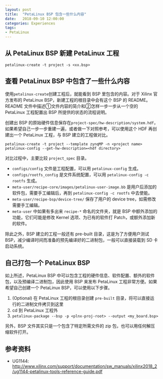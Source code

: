 ```yaml
---
layout: post
title:  "PetaLinux BSP 包含一些什么内容"
date:   2018-09-10 12:00:00
categories: Experiences
tags:
- PetaLinux
---
```


## 从 PetaLinux BSP 新建 PetaLinux 工程
```
petalinux-create -t project -s <xx.bsp>
```

## 查看 PetaLinux BSP 中包含了一些什么内容
使用`petalinux-create`创建工程后，就能看到 BSP 里包含的内容。对于 Xilinx 官方发布的 PetaLinux BSP，新建工程的根目录中会有这个 BSP 的 README。 README 文件中描述①文件内容的简介和②怎样一步一步从一个空的 PetaLinux 工程配置出 BSP 所提供的状态的流程说明。

创建出 BSP 的原始硬件信息保存在`project-spec/hw-description/system.hdf`，如果希望自己一步一步重建一遍，或者做一下对照参考，可以使用这个 HDF 再创建出一个 PetaLinux 工程，与 BSP 建立的工程做对比。
```
petalinux-create -t project --template zynqMP -n <project name>
petalinux-config --get-hw-description=<hdf directory>
```

对比过程中，主要比较 `project_spec` 目录。
- `configs/config` 文件是工程配置，可以用 `petalinux-config` 生成。
- `configs/rootfs_config` 是文件系统配置，可以用 `petalinux-config -c rootfs` 生成。
- `meta-user/recipe-core/images/petalinux-user-image.bb` 是用户后添加的软件包，需要手工编辑后，再到 `petalinux-config -c rootfs` 中去使能。
- `meta-user/recipe-bsp/device-tree/` 保存了用户的 device tree，如需修改需要手工编辑。
- `meta-user` 中如果有多出来 `recipe-*` 命名的文件夹，就是 BSP 中额外添加的功能，它们可能是修改 Kernel 选项、为已有的软件打 Patch，或额外添加新的软件。


除此之外，BSP 建立的工程一般还有 pre-built 目录，这是为了方便用户测试 BSP，减少编译时间而准备的预先编译好的二进制包，一般可以直接装载到 SD 卡启动系统。



## 自己打包一个 PetaLinux BSP

如上所述，PetaLinux BSP 中可以包含工程的硬件信息、软件配置、额外的软件包，以及预编译二进制包，因此使用 BSP 来发布 PetaLinux 工程非常方便。如果希望自己创建一个 PetaLinux BSP，可以使用以下步骤。

1. (Optional) 在 PetaLinux 工程的根目录创建 `pre-built` 目录，将可以直接运行的二进制文件拷贝到这里
2. cd 到 PetaLinux 工程外
3. `petalinux-package --bsp -p <plnx-proj-root> --output <my_board.bsp>`

另外，BSP 文件其实只是一个包含了特定所需文件的 zip 包，也可以用任何解压缩软件打开。

## 参考资料
- UG1144: http://www.xilinx.com/support/documentation/sw_manuals/xilinx2018_2/ug1144-petalinux-tools-reference-guide.pdf